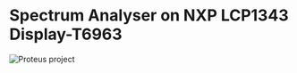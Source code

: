 # Spectrum Analyser on NXP LCP1343 Display-T6963
![Proteus project](https://lh3.googleusercontent.com/ROlCoE8JEixoYs9xqc855wOoI3PSM9jFcaThqwXWvQHNfQlXvg9fa3utkCypb-spUSEi2T5Dx7ENAnR-_mb-DfHcP3NuKwXkV9HOlzJ_38BeOgNEeHWkQMoOh8y0CawMgsWKNxo3QBarE5HOx-lSzOOmFDcFuwbbALp3UyNGzcKJGCJc6xBtpFelSiwy4jkLefKppaOLTvZeQsWaw66Ltl0k8CGCt-NJT7tcVhdNsvFtQNMHBm2j8vMfisyiOpThJA_GG6oCrvVTyHnqEV9s6f_xcMlHXZKA-cOJyS_jeuaO7T1OlxDsT99PMAmyeWwWlcjumXcHvPJaUrEuNoCld_gW5ZMra2c_NzJuN58RX-rxElNgGDI0hYsYfIgj1uvZp7BtxHr3DTIPTXJuLBoH6lGf0RsCVLiDaw0jvspHYsf3gxsircJoOPiOP7gjgTzvlAsp12TBWLLCT4jRWoizMRCXO6RXVySVMz3zEfA2qwwqVboVy9NqVhHJHKlL2-VQjf6PkeLZk9p8O4o9LhpVDtpsahIhzIkjUWua6iVHIZ3fBL-grknJ_uXSao8zdKncynq-f9q9eYUwapIXvuWZfGRuTMexnkEzB_hvYw=w818-h563-no)
